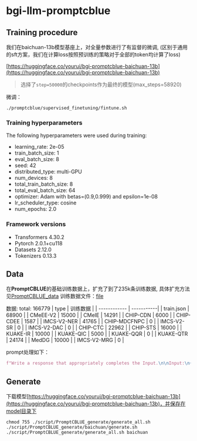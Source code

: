 # bgi-llm-promptcblue

## Training procedure
我们在baichuan-13b模型基座上，对全量参数进行了有监督的微调, (区别于通用的sft方案，我们在计算loss按照预训练的策略对于全部的token均计算了loss)

[https://huggingface.co/yourui/bgi-promptcblue-baichuan-13b](https://huggingface.co/yourui/bgi-promptcblue-baichuan-13b)
> 选择了`step=50000`的checkpoints作为最终的模型(max_steps=58920)

微调：
```shell
./promptcblue/supervised_finetuning/fintune.sh
```
### Training hyperparameters

The following hyperparameters were used during training:

- learning_rate: 2e-05
- train_batch_size: 1
- eval_batch_size: 8
- seed: 42
- distributed_type: multi-GPU
- num_devices: 8
- total_train_batch_size: 8
- total_eval_batch_size: 64
- optimizer: Adam with betas=(0.9,0.999) and epsilon=1e-08
- lr_scheduler_type: cosine
- num_epochs: 2.0

### Framework versions

- Transformers 4.30.2
- Pytorch 2.0.1+cu118
- Datasets 2.12.0
- Tokenizers 0.13.3

## Data
在**PromptCBLUE**的基础训练数据上，扩充了到了235k条训练数据, 具体扩充方法见[PromptCBLUE_data](script/PromptCBLUE_data/README.md)
训练数据文件：[file](script/PromptCBLUE_data/bgiv3.zip)

数据: total: 166779
| type         | 训练数据    |
| ------------ | -----------|
| train.json   |  68900     |
| CMeEE-V2     |  15000     |
| CMeIE        |  14291     |
| CHIP-CDN     |  6000      |
| CHIP-CDEE    |  1587      |
| IMCS-V2-NER  |  41765     |
| CHIP-MDCFNPC |  0         |
| IMCS-V2-SR   |  0         |
| IMCS-V2-DAC  |  0         |
| CHIP-CTC     |  22962     |
| CHIP-STS     |  16000     |
| KUAKE-IR     |  10000     |
| KUAKE-QIC    |  5000      |
| KUAKE-QQR    |  0         |
| KUAKE-QTR    |  24174     |
| MedDG        |  10000     |
| IMCS-V2-MRG  |  0         |

prompt处理如下：

```python
f"Write a response that appropriately completes the Input.\n\nInput:\n{input}\n\nResponse:\n{target}{LLAMA_EOS_TOKEN}"
```

## Generate
下载模型[https://huggingface.co/yourui/bgi-promptcblue-baichuan-13b](https://huggingface.co/yourui/bgi-promptcblue-baichuan-13b)，并保存在model目录下

```shell
chmod 755 ./script/PromptCBLUE_generate/generate_all.sh ./script/PromptCBLUE_generate/baichuan/generate.sh
./script/PromptCBLUE_generate/generate_all.sh baichuan
```